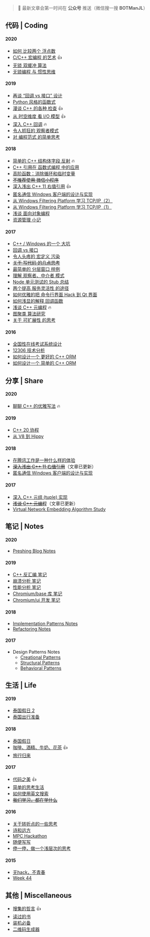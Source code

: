 
> 🔔 最新文章会第一时间在 **公众号** 推送（微信搜一搜 **BOTManJL**）

## 代码 | Coding

#### 2020

- [如何 比较两个 浮点数](2020/Comparing-Floating-Point-Numbers.md)
- [C/C++ 宏编程 的艺术](2020/Macro-Programming-Art.md) 👍
- [无锁 双缓冲 算法](2020/Lock-Free-Double-Buffer.md)
- [无锁编程 与 惯性思维](2020/Lock-Free-and-Inertial-Thinking.md)

#### 2019

- [再谈 “回调 vs 接口” 设计](2019/Callback-vs-Interface-Explained.md)
- [Python 风格的函数式](2019/Pythonic-Functional.md)
- [漫谈 C++ 的各种 检查](2019/Cpp-Check.md) 👍
- [从 时空维度 看 I/O 模型](2019/IO-Models.md) 👍
- [深入 C++ 回调](2019/Inside-Cpp-Callback.md) 🔥
- [令人抓狂的 观察者模式](2019/Insane-Observer-Pattern.md)
- [对 编程范式 的简单思考](2019/Thinking-Programming-Paradigms.md)

#### 2018

- [简单的 C++ 结构体字段 反射](2018/Cpp-Struct-Field-Reflection.md) 🔥
- [C++ 引用在 函数式编程 中的应用](2018/Cpp-Reference-in-Functional.md)
- [高阶函数：消除循环和临时变量](2018/Higher-Order-Functions.md)
- [~~不推荐使用 微信小程序~~](2018/NOT-Wechat-App.md)
- [深入浅出 C++ 11 右值引用](2018/Cpp-Rvalue-Reference.md) 👍
- [匿名通信 Windows 客户端的设计与实现](2018/Anonymous-Communication-Client-Design.md)
- [从 Windows Filtering Platform 学习 TCP/IP（2）](2018/Learn-TCP-IP-from-WFP-2.md)
- [从 Windows Filtering Platform 学习 TCP/IP（1）](2018/Learn-TCP-IP-from-WFP-1.md)
- [浅谈 面向对象编程](2018/Object-Oriented-Programming.md)
- [资源管理 小记](2018/Resource-Management.md)

#### 2017

- [C++ / Windows 的一个 大坑](2017/Cpp-Windows-Crash.md)
- [回调 vs 接口](2017/Callback-vs-Interface.md)
- [令人头疼的 宏定义 污染](2017/Macro-Pollution.md)
- [~~关于 写代码 的几点思考~~](2017/Thinking-Coding.md)
- [最简单的 分层窗口 样例](2017/Minimal-Layered-Window-Example.md)
- [理解 观察者、中介者 模式](2017/Observer-Mediator-Explained.md)
- [Node 单元测试的 Stub 总结](2017/Node-Test-Stub.md)
- [两个提高 服务灵活性 的途径](2017/Improve-Flexibility.md)
- [如何优雅的把 命令行界面 Hack 到 Qt 界面](2017/Hack-Qt-GUI.md)
- [如何浅显的解释 回调函数](2017/Callback-Explained.md)
- [浅谈 C++ 元编程](2017/Cpp-Metaprogramming.md) 🔥
- [图聚类 算法研究](2017/Graph-Clustering-Study.md)
- [关于 可扩展性 的思考](2017/Thinking-Scalability.md)

#### 2016

- [全国性在线考试系统设计](2016/Exam-System-Design.md)
- [12306 技术分析](2016/12306-Architecture.md)
- [如何设计一个 更好的 C++ ORM](2016/How-to-Design-a-Better-Cpp-ORM.md)
- [如何设计一个 简单的 C++ ORM](2016/How-to-Design-a-Naive-Cpp-ORM.md)

## 分享 | Share

#### 2020

- [聊聊 C++ 的优雅写法](2020/Conventional-Cpp.md) 🔥

#### 2019

- [C++ 20 协程](2019/Cpp-Coroutine-Share.md)
- [从 V8 到 Hippy](2019/V8-Hippy-Share.md)

#### 2018

- [在腾讯工作是一种什么样的体验](2018/Work-in-Tencent-Share.md)
- ~~[深入浅出 C++ 11 右值引用](2018/Cpp-Rvalue-Reference.md)~~（文章已更新）
- [匿名通信 Windows 客户端的设计与实现](2018/Anonymous-Communication-Client-Design-Share.md)

#### 2017

- [深入 C++ 元组 (tuple) 实现](2017/Inside-Cpp-Tuple-Share.md)
- ~~[浅谈 C++ 元编程](2017/Cpp-Metaprogramming.md)~~（文章已更新）
- [Virtual Network Embedding Algorithm Study](2017/Virtual-Network-Embedding-Study-Share.md)

## 笔记 | Notes

#### 2020

- [Preshing Blog Notes](2020/Preshing-Blog-Notes.md)

#### 2019

- [C++ 反汇编 笔记](2019/Cpp-Disassembly-Notes.md)
- [崩溃分析 笔记](2019/Crash-Analysis-Notes.md)
- [性能分析 笔记](2019/Perf-Analysis-Notes.md)
- [Chromium/base 库 笔记](2019/Chromium-Base-Notes.md)
- [Chromium/ui 开发 笔记](2019/Chromium-UI-Notes.md)

#### 2018

- [Implementation Patterns Notes](2018/Implementation-Patterns-Notes.md)
- [Refactoring Notes](2018/Refactoring-Notes.md)

#### 2017

- Design Patterns Notes
  - [Creational Patterns](2017/Design-Patterns-Notes-1.md)
  - [Structural Patterns](2017/Design-Patterns-Notes-2.md)
  - [Behavioral Patterns](2017/Design-Patterns-Notes-3.md)

## 生活 | Life

#### 2019

- [泰国假日 2](2019/Holiday-in-Thailand-2.md)
- [泰国出行准备](2019/Preparation-to-Thailand.md)

#### 2018

- [泰国假日](2018/Holiday-in-Thailand.md)
- [咖啡、酒精、牛奶、花茶](2018/Drinks.md) 👍
- [旅行归来](2018/Back-from-a-Tour.md)

#### 2017

- [代码之美](2017/Beauty-of-Code.md) 👍
- [简单的思考生活](2017/Thinking-Life.md)
- [如何使用英文搜索](2017/How-to-Search-English.md)
- [~~我们学习，都在学什么~~](2017/Thinking-College.md)

#### 2016

- [关于转折点的一些思考](2016/Turning-Point.md)
- [诗和远方](2016/Utopia-World.md)
- [MPC Hackathon](2016/MPC-Hackathon.md)
- [随便写写](2016/Life-Misc.md)
- [停一停，做一个浅层次的思考](2016/Thinking.md)

#### 2015

- [无hack，不青春](2015/MS-Campus-Hackathon.md)
- [Week 44](2015/Week-44.md)

## 其他 | Miscellaneous

- [搜集的哲言](misc/Quotes.md) 👍
- [读过的书](misc/Books-Read.md)
- [装机必备](misc/Softwares-Must-Have.md)
- [二维码生成器](misc/QR-Code-Generator.md)
